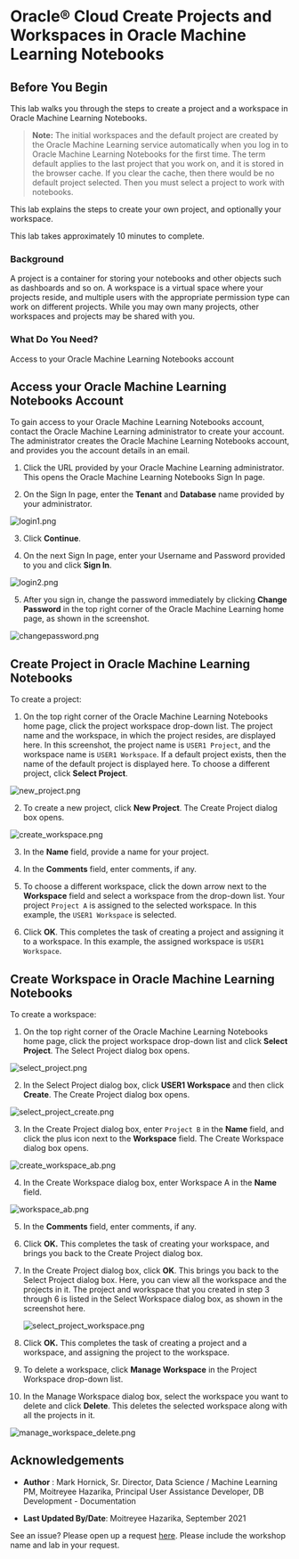 # Oracle® Cloud Create Projects and Workspaces in Oracle Machine Learning Notebooks
## Before You Begin

This lab walks you through the steps to create a project and a workspace in Oracle Machine Learning Notebooks.

>**Note:** The initial workspaces and the default project are created by the Oracle Machine Learning service automatically when you log in to Oracle Machine Learning Notebooks for the first time. The term default applies to the last project that you work on, and it is stored in the browser cache. If you clear the cache, then there would be no default project selected. Then you must select a project to work with notebooks.

This lab explains the steps to create your own project, and optionally your workspace.

This lab takes approximately 10 minutes to complete.

### Background
A project is a container for storing your notebooks and other objects such as dashboards and so on. A workspace is a virtual space where your projects reside, and multiple users with the appropriate permission type can work on different projects. While you may own many projects, other workspaces and projects may be shared with you.

### What Do You Need?

Access to your Oracle Machine Learning Notebooks account



## Access your Oracle Machine Learning Notebooks Account

To gain access to your Oracle Machine Learning Notebooks account, contact the Oracle Machine Learning administrator to create your account. The administrator creates the Oracle Machine Learning Notebooks account, and provides you the account details in an email.

1. Click the URL provided by your Oracle Machine Learning administrator. This opens the Oracle Machine Learning Notebooks Sign In page.

2. On the Sign In page, enter the **Tenant** and **Database** name provided by your administrator.

  ![login1.png](images/login1.png "login1.png")

3. Click **Continue**.

4. On the next Sign In page, enter your Username and Password provided to you and click **Sign In**.

  ![login2.png](images/login2.png "login2.png")

5. After you sign in, change the password immediately by clicking **Change Password** in the top right corner of the Oracle Machine Learning home page, as shown in the screenshot.

  ![changepassword.png](images/changepassword.png "changepassword.png")



## Create Project in Oracle Machine Learning Notebooks

To create a project:
1. On the top right corner of the Oracle Machine Learning Notebooks home page, click the project workspace drop-down list. The project name and the workspace, in which the project resides, are displayed here. In this screenshot, the project name is `USER1 Project`, and the workspace name is `USER1 Workspace`. If a default project exists, then the name of the default project is displayed here. To choose a different project, click **Select Project**.

  ![new_project.png](images/new_project.png "new_project.png")

2. To create a new project, click **New Project**. The Create Project dialog box opens.

  ![create_workspace.png](images/create_workspace.png "create_workspace.png")


3. In the **Name** field, provide a name for your project.


4. In the **Comments** field, enter comments, if any.


5. To choose a different workspace, click the down arrow next to the **Workspace** field and select a workspace from the
  drop-down list. Your project `Project A` is assigned to the selected workspace. In this example, the `USER1 Workspace` is selected.

6. Click **OK**. This completes the task of creating a project and assigning it to a workspace. In this example, the assigned workspace is `USER1 Workspace`.




## Create Workspace in Oracle Machine Learning Notebooks
To create a workspace:

1. On the top right corner of the Oracle Machine Learning Notebooks home page, click the project workspace drop-down list and click **Select Project**. The Select Project dialog box opens.

  ![select_project.png](images/select_project.png "select_project.png")


2. In the Select Project dialog box, click **USER1 Workspace** and then click **Create**. The Create Project dialog box opens.

  ![select_project_create.png](images/select_project_create.png "select_project_create.png")

3. In the Create Project dialog box, enter `Project B` in the **Name** field, and click the plus icon next to the **Workspace** field. The Create Workspace dialog box opens.

  ![create_workspace_ab.png](images/create_workspace_ab.png "create_workspace_ab.png")

4. In the Create Workspace dialog box, enter Workspace A in the **Name** field.

  ![workspace_ab.png](images/workspace_ab.png "workspace_ab.png")

5. In the **Comments** field, enter comments, if any.


6. Click **OK.** This completes the task of creating your workspace, and brings you back to the Create Project dialog box.


7. In the Create Project dialog box, click **OK**. This brings you back to the Select Project dialog box. Here, you
   can view all the workspace and the projects in it. The project and workspace that you created in step 3 through 6 is listed in the Select Workspace dialog box, as shown in the screenshot here.

   ![select_project_workspace.png](images/select_project_workspace.png "select_project_workspace.png")

8. Click **OK.** This completes the task of creating a project and a workspace, and assigning the project to the workspace.


9. To delete a workspace, click **Manage Workspace** in the Project Workspace drop-down list.

10. In the Manage Workspace dialog box, select the workspace you want to delete and click **Delete**.
  This deletes the selected workspace along with all the projects in it.

  ![manage_workspace_delete.png](images/manage_workspace_delete.png "manage_workspace_delete.png")




## Acknowledgements

* **Author** : Mark Hornick, Sr. Director, Data Science / Machine Learning PM, Moitreyee Hazarika, Principal User Assistance Developer, DB Development - Documentation

* **Last Updated By/Date**: Moitreyee Hazarika, September 2021

See an issue?  Please open up a request [here](https://github.com/oracle/learning-library/issues).   Please include the workshop name and lab in your request.
